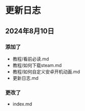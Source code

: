# 更新日志

## 2024年8月10日

### 添加了

- 教程/看前必读.md
- 教程/如何下载steam.md
- 教程/如何自定义安卓开机动画.md
- 更新日志.md

### 更改了
- index.md